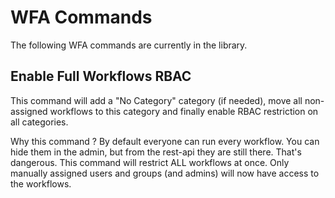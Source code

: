 # WFA Commands
The following WFA commands are currently in the library.

## Enable Full Workflows RBAC
This command will add a "No Category" category (if needed), move all non-assigned workflows to this category and finally enable RBAC restriction on all categories.

Why this command ?  By default everyone can run every workflow.  You can hide them in the admin, but from the rest-api they are still there.  That's dangerous.  This command will restrict ALL workflows at once. Only manually assigned users and groups (and admins) will now have access to the workflows.

